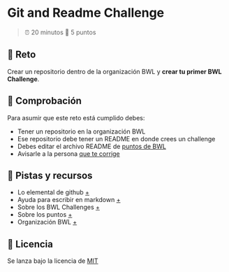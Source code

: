 # Git and Readme Challenge
> :alarm_clock: 20 minutos
:triangular_flag_on_post: 5 puntos


## :dart: Reto
Crear un repositorio dentro de la organización BWL y **crear tu primer BWL Challenge**.

## :star2: Comprobación
Para asumir que este reto está cumplido debes:
- Tener un repositorio en la organización BWL
- Ese repositorio debe tener un README en donde crees un challenge
- Debes editar el archivo README de [puntos de BWL](https://github.com/BWLTeam/Puntos-Semanales-BWL)
- Avisarle a la persona [que te corrige](https://github.com/BWLTeam/Puntos-Semanales-BWL/blob/master/sobre-los-challenges.md#sobre-la-participaci%C3%B3n)



## :mag_right: Pistas y recursos

- Lo elemental de github [+](https://gist.github.com/MaferMazu/928a8f73637e569dd7bd2f0ee06b8ba3)
- Ayuda para escribir en markdown [+](https://gist.github.com/MaferMazu/3714a714c2e27a409fec855f01c87473)
- Sobre los BWL Challenges [+](https://github.com/BWLTeam/Puntos-Semanales-BWL/blob/master/sobre-los-challenges.md)
- Sobre los puntos [+](https://github.com/BWLTeam/Puntos-Semanales-BWL)
- Organización BWL [+](https://github.com/BWLTeam)

## :diamond_shape_with_a_dot_inside: Licencia
Se lanza bajo la licencia de [MIT](https://opensource.org/licenses/MIT)